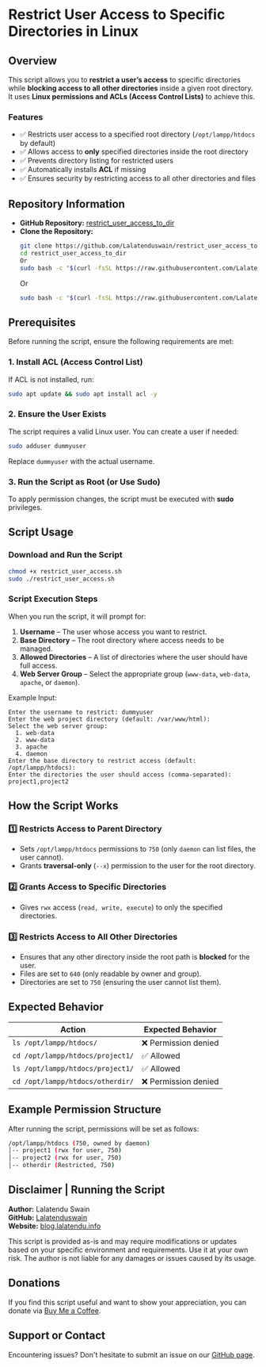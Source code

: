 # Restrict User Access to Specific Directories in Linux

## Overview
This script allows you to **restrict a user’s access** to specific directories while **blocking access to all other directories** inside a given root directory. It uses **Linux permissions and ACLs (Access Control Lists)** to achieve this.

### Features
- ✅ Restricts user access to a specified root directory (`/opt/lampp/htdocs` by default)
- ✅ Allows access to **only** specified directories inside the root directory
- ✅ Prevents directory listing for restricted users
- ✅ Automatically installs **ACL** if missing
- ✅ Ensures security by restricting access to all other directories and files

## Repository Information
- **GitHub Repository:** [restrict_user_access_to_dir](https://github.com/Lalatenduswain/restrict_user_access_to_dir)
- **Clone the Repository:**
  ```bash
  git clone https://github.com/Lalatenduswain/restrict_user_access_to_dir.git
  cd restrict_user_access_to_dir
  Or
  sudo bash -c "$(curl -fsSL https://raw.githubusercontent.com/Lalatenduswain/restrict_user_access_to_dir/refs/heads/master/restrict_user_access.sh)"
  ```
  Or
   ```bash
  sudo bash -c "$(curl -fsSL https://raw.githubusercontent.com/Lalatenduswain/restrict_user_access_to_dir/refs/heads/master/restrict_user_access.sh)"
  ```

## Prerequisites
Before running the script, ensure the following requirements are met:

### 1. **Install ACL (Access Control List)**
If ACL is not installed, run:
```bash
sudo apt update && sudo apt install acl -y
```

### 2. **Ensure the User Exists**
The script requires a valid Linux user. You can create a user if needed:
```bash
sudo adduser dummyuser
```
Replace `dummyuser` with the actual username.

### 3. **Run the Script as Root (or Use Sudo)**
To apply permission changes, the script must be executed with **sudo** privileges.

## Script Usage
### **Download and Run the Script**
```bash
chmod +x restrict_user_access.sh
sudo ./restrict_user_access.sh
```

### **Script Execution Steps**
When you run the script, it will prompt for:
1. **Username** – The user whose access you want to restrict.
2. **Base Directory** – The root directory where access needs to be managed.
3. **Allowed Directories** – A list of directories where the user should have full access.
4. **Web Server Group** – Select the appropriate group (`www-data`, `web-data`, `apache`, or `daemon`).

Example Input:
```
Enter the username to restrict: dummyuser
Enter the web project directory (default: /var/www/html):
Select the web server group:
  1. web-data
  2. www-data
  3. apache
  4. daemon
Enter the base directory to restrict access (default: /opt/lampp/htdocs):
Enter the directories the user should access (comma-separated): project1,project2
```

## How the Script Works
### **1️⃣ Restricts Access to Parent Directory**
- Sets `/opt/lampp/htdocs` permissions to `750` (only `daemon` can list files, the user cannot).
- Grants **traversal-only** (`--x`) permission to the user for the root directory.

### **2️⃣ Grants Access to Specific Directories**
- Gives `rwx` access (`read, write, execute`) to only the specified directories.

### **3️⃣ Restricts Access to All Other Directories**
- Ensures that any other directory inside the root path is **blocked** for the user.
- Files are set to `640` (only readable by owner and group).
- Directories are set to `750` (ensuring the user cannot list them).

## Expected Behavior
| Action | Expected Behavior |
|--------|------------------|
| `ls /opt/lampp/htdocs/` | ❌ Permission denied |
| `cd /opt/lampp/htdocs/project1/` | ✅ Allowed |
| `ls /opt/lampp/htdocs/project1/` | ✅ Allowed |
| `cd /opt/lampp/htdocs/otherdir/` | ❌ Permission denied |

## Example Permission Structure
After running the script, permissions will be set as follows:
```bash
/opt/lampp/htdocs (750, owned by daemon)
│-- project1 (rwx for user, 750)
│-- project2 (rwx for user, 750)
│-- otherdir (Restricted, 750)
```

## Disclaimer | Running the Script
**Author:** Lalatendu Swain  
**GitHub:** [Lalatenduswain](https://github.com/Lalatenduswain)  
**Website:** [blog.lalatendu.info](https://blog.lalatendu.info)

This script is provided as-is and may require modifications or updates based on your specific environment and requirements. Use it at your own risk. The author is not liable for any damages or issues caused by its usage.

## Donations
If you find this script useful and want to show your appreciation, you can donate via [Buy Me a Coffee](https://www.buymeacoffee.com/lalatendu.swain).

## Support or Contact
Encountering issues? Don't hesitate to submit an issue on our [GitHub page](https://github.com/Lalatenduswain/restrict_user_access_to_dir/issues).
